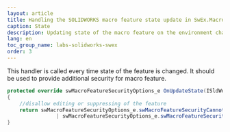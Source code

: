 ```yaml
---
layout: article
title: Handling the SOLIDWORKS macro feature state update in SwEx.MacroFeature framework
caption: State
description: Updating state of the macro feature on the environment change (selection, rebuild, suppress etc.) 
lang: en
toc_group_name: labs-solidworks-swex
order: 3
---
```

This handler is called every time state of the feature is changed. It should be used to provide additional security for macro feature.

~~~ cs
protected override swMacroFeatureSecurityOptions_e OnUpdateState(ISldWorks app, IModelDoc2 model, IFeature feature)
{
    //disallow editing or suppressing of the feature
    return swMacroFeatureSecurityOptions_e.swMacroFeatureSecurityCannotBeDeleted 
                | swMacroFeatureSecurityOptions_e.swMacroFeatureSecurityCannotBeSuppressed;
}
~~~